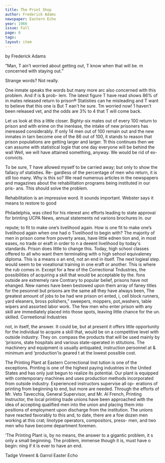 ```yaml
---
title: The Print Shop
author: Frederick Adams
newspaper: Eastern Echo
year: 1966
issue: Fall
page: 6
tags:
layout: item
---
```


by Frederick Adams

“Man, T ain't worried about getting out, T know when that will be. m concerned with staying out.”

Strange words? Not really.

One inmate speaks the words but many more arc also concerned with this problem. And if is & prob- lem. The latest figure T have read shows 86% of in mates released return to prison® Statisties can he misleading and T want to believe that this one is But T ean't he sure. Tm worried now! 1 haven't been released vet, and the odds are 3% to 4 that T will come back.

Let us look at this a little closer. Bighty-six mates out of every 100 return to prison and with erime on the ineréase, the intake of new prisoners has inereased considerably. If only 14 men out of 100 remain out and the new inmates in tarn become one of the 86 out of 100, it stands to reason that prison populations are getting larger and larger. Tt this continues then we can assume with statistical logie that one day everyone will be behind the wall Well, we will have attained something, anyway. We would be rid of ex-convicts.

To be sure, T have allowed myself to be carried away; but only to show the fallacy of statisties. Re- gardless of the percentage of men who return, it is stll too many. Why is this so? We read numerous articles in the newspapers and magazines about the rehabilitation programs being instituted in our pris- ans. This should solve the problem.

Rehabilitation is an impressive word. It sounds important. Webster says it means to restore to good

Philadelphia, was cited for his nterest anc efforts leading to state approval for brinting UCPA News, annual statements nd varions brochures In. our

repute; to fit to make one’s livelihood again. How is one fit to make one’s livelihood again when one had o Tivelihood to begin with? The majority of men in prison come from poverty areas, have little ednen tion and, in most eases, no trade or eraft in order to n a deeent livelihood by today's standards. Prison does little to change this. Today, high school classes offered to all who want them terminating with o high sehool equivaleney diploma. This is a means o an end, not an end in itself. The next logieal step. would seem to be voeational training in one eraft or another. This is where the rub comes in. Except for a few of the Correctional Tndustries, the possibilities of acquiring a skill that would be acceptable by the. fons outside are extremely rare Contrary to popular belief, prisons have not ehanged. New names have been bestowed upon them array of faney titles for the pesonnel but prisons are the same a8 they have always been, The greatest amount of jobs to be had wre prison ori ented, i, cell block runners, yard eleaners, bross polishers,” sweepers, moppers, pot_washers, table wipers and assorted labor work. The few men who enter prison with any skill are immediately placed into those spots, leaving little chance for the un. skilled. Correetional Industries

not, in itself, the answer. It could be, but at present it offers little opportunity for the individual to acquire a skill that, would be on a competitive level with outside industry. They on. compass the products that will be used mainly by ‘prisons, state hospitals and various state-operated in stitutions. The machinery and equipment is usually antiquated, instruction personnel at & minimum and ‘production'is geared t at the lowest possible cost.

The Printing Plant at Eastern Correctional Inst tution is one of the exceptions. Printing is one of the highest paying industries in the United States and has only just begun to realize its potential. Our plant is equipped with contemporary machines and uses production methods incorporated from outside industry. Experienced instructors supervise all op- erations of printing from beginning to end, but more are needed. Through the efforts of Mr. Veto Tavecchia, General Supervisor, and Mr. Al French, Printing Instructor, the local printing trade unions have been approached with the idea of accepting qualified men into the union and placing them into positions of employment upon discharge from the institution. The unions have reacted favorably to this and, to date, there are a fow dozen men working at this crat; linotype operators, compositors, press- men, and two men who have become department foremen.

‘The Printing Plant is, by no means, the answer to a gigantic problem, it s only a small beginning. The problem, immense though it is, must have o begin: ning if it is ever to have an end.

Tadge Vineent & Garrol Easter Echo
